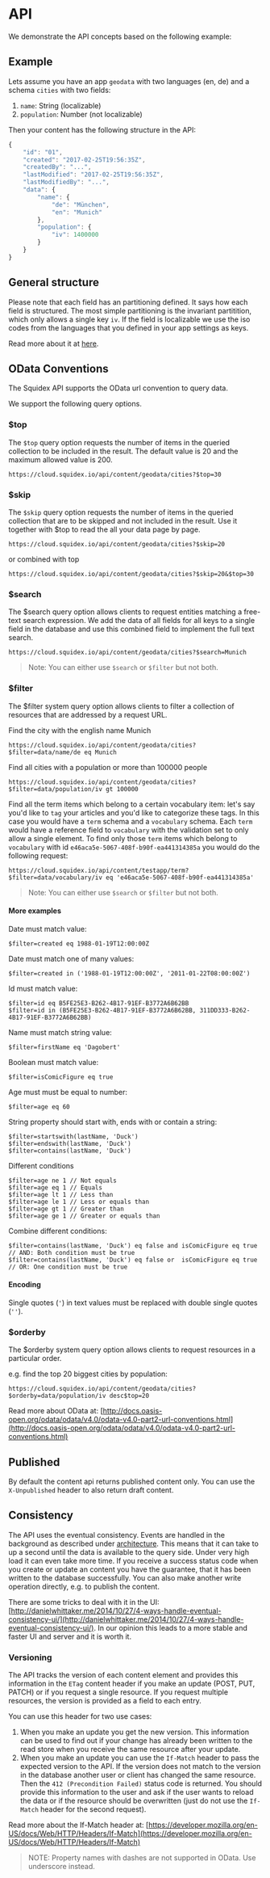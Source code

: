 # API

We demonstrate the API concepts based on the following example:

## Example

Lets assume you have an app `geodata` with two languages \(en, de\) and a schema `cities` with two fields:

1. `name`: String \(localizable\)
2. `population`: Number \(not localizable\)

Then your content has the following structure in the API:

```javascript
{
    "id": "01",
    "created": "2017-02-25T19:56:35Z",
    "createdBy": "...",
    "lastModified": "2017-02-25T19:56:35Z",
    "lastModifiedBy": "...",
    "data": {
        "name": {
            "de": "München",
            "en": "Munich"
        },
        "population": {
            "iv": 1400000
        }
    }
}
```

## General structure

Please note that each field has an partitioning defined. It says how each field is structured. The most simple partitioning is the invariant partitition, which only allows a single key `iv`. If the field is localizable we use the iso codes from the languages that you defined in your app settings as keys.

Read more about it at [here](https://github.com/Squidex/squidex-docs2/tree/b2a368965b422e9e3c7d8e12a959c6412e74b23c/04-concepts/01-localization.md).

## OData Conventions

The Squidex API supports the OData url convention to query data.

We support the following query options.

### $top

The `$top` query option requests the number of items in the queried collection to be included in the result. The default value is 20 and the maximum allowed value is 200.

```text
https://cloud.squidex.io/api/content/geodata/cities?$top=30
```

### $skip

The `$skip` query option requests the number of items in the queried collection that are to be skipped and not included in the result. Use it together with $top to read the all your data page by page.

```text
https://cloud.squidex.io/api/content/geodata/cities?$skip=20
```

or combined with top

```text
https://cloud.squidex.io/api/content/geodata/cities?$skip=20&$top=30
```

### $search

The $search query option allows clients to request entities matching a free-text search expression. We add the data of all fields for all keys to a single field in the database and use this combined field to implement the full text search.

```text
https://cloud.squidex.io/api/content/geodata/cities?$search=Munich
```

> Note: You can either use `$search` or `$filter` but not both.

### $filter

The $filter system query option allows clients to filter a collection of resources that are addressed by a request URL.

Find the city with the english name Munich

```text
https://cloud.squidex.io/api/content/geodata/cities?$filter=data/name/de eq Munich
```

Find all cities with a population or more than 100000 people

```text
https://cloud.squidex.io/api/content/geodata/cities?$filter=data/population/iv gt 100000
```

Find all the term items which belong to a certain vocabulary item: let's say you'd like to `tag` your articles and you'd like to categorize these tags. In this case you would have a `term` schema and a `vocabulary` schema. Each `term` would have a reference field to `vocabulary` with the validation set to only allow a single element. To find only those `term` items which belong to `vocabulary` with id `e46aca5e-5067-408f-b90f-ea441314385a` you would do the following request:

```text
https://cloud.squidex.io/api/content/testapp/term?$filter=data/vocabulary/iv eq 'e46aca5e-5067-408f-b90f-ea441314385a'
```

> Note: You can either use `$search` or `$filter` but not both.

#### More examples

Date must match value:

```text
$filter=created eq 1988-01-19T12:00:00Z
```

Date must match one of many values:

```text
$filter=created in ('1988-01-19T12:00:00Z', '2011-01-22T08:00:00Z')
```

Id must match value:

```text
$filter=id eq B5FE25E3-B262-4B17-91EF-B3772A6B62BB
$filter=id in (B5FE25E3-B262-4B17-91EF-B3772A6B62BB, 311DD333-B262-4B17-91EF-B3772A6B62BB)
```

Name must match string value:

```text
$filter=firstName eq 'Dagobert'
```

Boolean must match value:

```text
$filter=isComicFigure eq true
```

Age must must be equal to number:

```text
$filter=age eq 60
```

String property should start with, ends with or contain a string:

```text
$filter=startswith(lastName, 'Duck')
$filter=endswith(lastName, 'Duck')
$filter=contains(lastName, 'Duck')
```

Different conditions

```text
$filter=age ne 1 // Not equals
$filter=age eq 1 // Equals
$filter=age lt 1 // Less than
$filter=age le 1 // Less or equals than
$filter=age gt 1 // Greater than
$filter=age ge 1 // Greater or equals than
```

Combine different conditions:

```text
$filter=contains(lastName, 'Duck') eq false and isComicFigure eq true // AND: Both condition must be true
$filter=contains(lastName, 'Duck') eq false or  isComicFigure eq true // OR: One condition must be true
```

#### Encoding

Single quotes \(`'`\) in text values must be replaced with double single quotes \(`''`\).

### $orderby

The $orderby system query option allows clients to request resources in a particular order.

e.g. find the top 20 biggest cities by population:

```text
https://cloud.squidex.io/api/content/geodata/cities?$orderby=data/population/iv desc$top=20
```

Read more about OData at: [http://docs.oasis-open.org/odata/odata/v4.0/odata-v4.0-part2-url-conventions.html](http://docs.oasis-open.org/odata/odata/v4.0/odata-v4.0-part2-url-conventions.html)

## Published

By default the content api returns published content only. You can use the `X-Unpublished` header to also return draft content.

## Consistency

The API uses the eventual consistency. Events are handled in the background as described under [architecture](../../architecture/01-overview.md). This means that it can take to up a second until the data is available to the query side. Under very high load it can even take more time. If you receive a success status code when you create or update an content you have the guarantee, that it has been written to the database successfully. You can also make another write operation directly, e.g. to publish the content.

There are some tricks to deal with it in the UI: [http://danielwhittaker.me/2014/10/27/4-ways-handle-eventual-consistency-ui/](http://danielwhittaker.me/2014/10/27/4-ways-handle-eventual-consistency-ui/). In our opinion this leads to a more stable and faster UI and server and it is worth it.

### Versioning

The API tracks the version of each content element and provides this information in the `ETag` content header if you make an update \(POST, PUT, PATCH\) or if you request a single resource. If you request multiple resources, the version is provided as a field to each entry.

You can use this header for two use cases:

1. When you make an update you get the new version. This information can be used to find out if your change has already been written to the read store when you receive the same resource after your update.
2. When you make an update you can use the `If-Match` header to pass the expected version to the API. If the version does not match to the version in the database another user or client has changed the same resource. Then the `412 (Precondition Failed)` status code is returned. You should provide this information to the user and ask if the user wants to reload the data or if the resource should be overwritten \(just do not use the `If-Match` header for the second request\).

Read more about the If-Match header at: [https://developer.mozilla.org/en-US/docs/Web/HTTP/Headers/If-Match](https://developer.mozilla.org/en-US/docs/Web/HTTP/Headers/If-Match)

> NOTE: Property names with dashes are not supported in OData. Use underscore instead.

